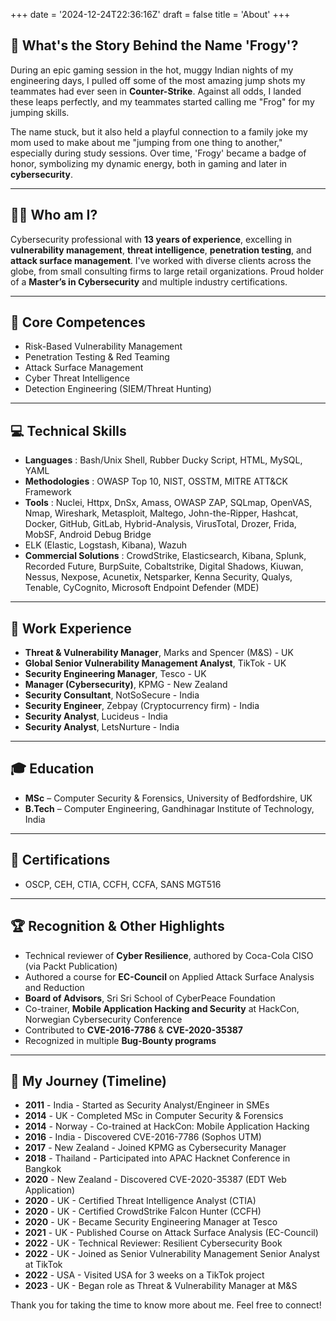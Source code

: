 +++
date = '2024-12-24T22:36:16Z'
draft = false
title = 'About'
+++

## 🐸 What's the Story Behind the Name 'Frogy'?

During an epic gaming session in the hot, muggy Indian nights of my engineering days, I pulled off some of the most amazing jump shots my teammates had ever seen in **Counter-Strike**. Against all odds, I landed these leaps perfectly, and my teammates started calling me "Frog" for my jumping skills.

The name stuck, but it also held a playful connection to a family joke my mom used to make about me "jumping from one thing to another," especially during study sessions. Over time, 'Frogy' became a badge of honor, symbolizing my dynamic energy, both in gaming and later in **cybersecurity**.

---

## 🧑‍💻 Who am I?

Cybersecurity professional with **13 years of experience**, excelling in **vulnerability management**, **threat intelligence**, **penetration testing**, and **attack surface management**. I've worked with diverse clients across the globe, from small consulting firms to large retail organizations. Proud holder of a **Master’s in Cybersecurity** and multiple industry certifications.

---

## 🔑 Core Competences

- Risk-Based Vulnerability Management  
- Penetration Testing & Red Teaming  
- Attack Surface Management  
- Cyber Threat Intelligence  
- Detection Engineering (SIEM/Threat Hunting)  

---

## 💻 Technical Skills

- **Languages** : Bash/Unix Shell, Rubber Ducky Script, HTML, MySQL, YAML  
- **Methodologies** : OWASP Top 10, NIST, OSSTM, MITRE ATT&CK Framework
- **Tools** : Nuclei, Httpx, DnSx, Amass, OWASP ZAP, SQLmap, OpenVAS, Nmap, Wireshark, Metasploit, Maltego, John-the-Ripper, Hashcat, Docker, GitHub, GitLab, Hybrid-Analysis, VirusTotal, Drozer, Frida, MobSF, Android Debug Bridge  
- ELK (Elastic, Logstash, Kibana), Wazuh
- **Commercial Solutions** : CrowdStrike, Elasticsearch, Kibana, Splunk, Recorded Future, BurpSuite, Cobaltstrike, Digital Shadows, Kiuwan, Nessus, Nexpose, Acunetix, Netsparker, Kenna Security, Qualys, Tenable, CyCognito, Microsoft Endpoint Defender (MDE)  

---

## 🏢 Work Experience

- **Threat & Vulnerability Manager**, Marks and Spencer (M&S) - UK  
- **Global Senior Vulnerability Management Analyst**, TikTok - UK  
- **Security Engineering Manager**, Tesco - UK  
- **Manager (Cybersecurity)**, KPMG - New Zealand  
- **Security Consultant**, NotSoSecure - India  
- **Security Engineer**, Zebpay (Cryptocurrency firm) - India  
- **Security Analyst**, Lucideus - India  
- **Security Analyst**, LetsNurture - India  

---

## 🎓 Education

- **MSc** – Computer Security & Forensics, University of Bedfordshire, UK  
- **B.Tech** – Computer Engineering, Gandhinagar Institute of Technology, India  

---

## 🏅 Certifications

- OSCP, CEH, CTIA, CCFH, CCFA, SANS MGT516  

---

## 🏆 Recognition & Other Highlights

- Technical reviewer of **Cyber Resilience**, authored by Coca-Cola CISO (via Packt Publication)  
- Authored a course for **EC-Council** on Applied Attack Surface Analysis and Reduction  
- **Board of Advisors**, Sri Sri School of CyberPeace Foundation  
- Co-trainer, **Mobile Application Hacking and Security** at HackCon, Norwegian Cybersecurity Conference  
- Contributed to **CVE-2016-7786** & **CVE-2020-35387**  
- Recognized in multiple **Bug-Bounty programs**  

---
## 🚀 My Journey (Timeline)

- **2011** - India - Started as Security Analyst/Engineer in SMEs
- **2014** - UK - Completed MSc in Computer Security & Forensics
- **2014** - Norway - Co-trained at HackCon: Mobile Application Hacking
- **2016** - India - Discovered CVE-2016-7786 (Sophos UTM)
- **2017** - New Zealand - Joined KPMG as Cybersecurity Manager
- **2018** - Thailand - Participated into APAC Hacknet Conference in Bangkok
- **2020** - New Zealand - Discovered CVE-2020-35387 (EDT Web Application)
- **2020** - UK - Certified Threat Intelligence Analyst (CTIA)
- **2020** - UK - Certified CrowdStrike Falcon Hunter (CCFH)
- **2020** - UK - Became Security Engineering Manager at Tesco
- **2021** - UK - Published Course on Attack Surface Analysis (EC-Council)
- **2022** - UK - Technical Reviewer: Resilient Cybersecurity Book
- **2022** - UK - Joined as Senior Vulnerability Management Senior Analyst at TikTok
- **2022** - USA - Visited USA for 3 weeks on a TikTok project
- **2023** - UK - Began role as Threat & Vulnerability Manager at M&S

Thank you for taking the time to know more about me. Feel free to connect!

